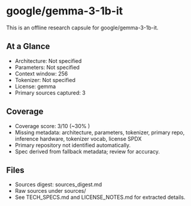 # google/gemma-3-1b-it

This is an offline research capsule for google/gemma-3-1b-it.

## At a Glance
- Architecture: Not specified
- Parameters: Not specified
- Context window: 256
- Tokenizer: Not specified
- License: gemma
- Primary sources captured: 3

## Coverage

- Coverage score: 3/10 (~30% )
- Missing metadata: architecture, parameters, tokenizer, primary repo, inference hardware, tokenizer vocab, license SPDX
- Primary repository not identified automatically.
- Spec derived from fallback metadata; review for accuracy.

## Files
- Sources digest: sources_digest.md
- Raw sources under sources/
- See TECH_SPECS.md and LICENSE_NOTES.md for extracted details.
